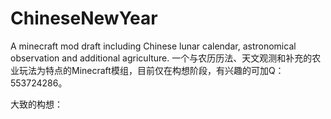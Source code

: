 # ChineseNewYear
A minecraft mod draft including Chinese lunar calendar, astronomical observation and additional agriculture.
一个与农历历法、天文观测和补充的农业玩法为特点的Minecraft模组，目前仅在构想阶段，有兴趣的可加Q：553724286。

大致的构想：


